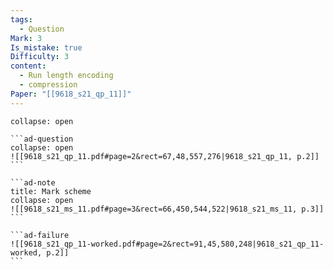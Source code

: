 ```yaml
---
tags:
  - Question
Mark: 3
Is_mistake: true
Difficulty: 3
content:
  - Run length encoding
  - compression
Paper: "[[9618_s21_qp_11]]"
---
```

````ad-example
collapse: open

```ad-question
collapse: open
![[9618_s21_qp_11.pdf#page=2&rect=67,48,557,276|9618_s21_qp_11, p.2]]
```

```ad-note
title: Mark scheme
collapse: open
![[9618_s21_ms_11.pdf#page=3&rect=66,450,544,522|9618_s21_ms_11, p.3]]
```

```ad-failure
![[9618_s21_qp_11-worked.pdf#page=2&rect=91,45,580,248|9618_s21_qp_11-worked, p.2]]
```

````

